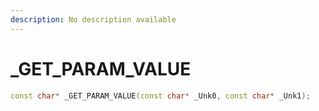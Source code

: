 ```yaml
---
description: No description available 
---
```


# _GET_PARAM_VALUE

```cpp
const char* _GET_PARAM_VALUE(const char* _Unk0, const char* _Unk1);
```